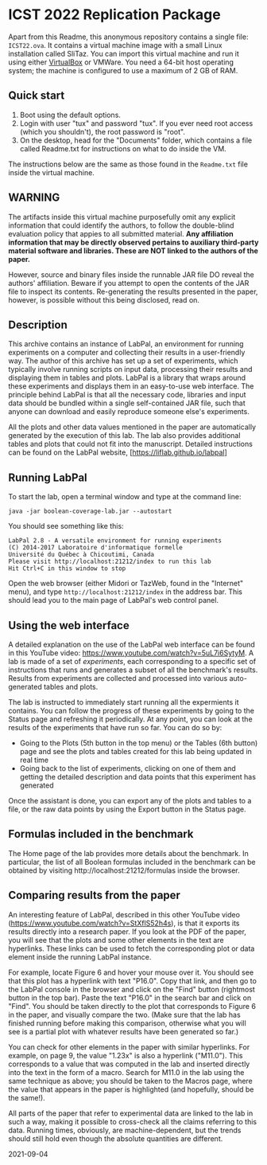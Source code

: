 ICST 2022 Replication Package
=============================

Apart from this Readme, this anonymous repository contains a single file:
`ICST22.ova`. It contains a virtual machine image with a small Linux
installation called SliTaz. You can import this virtual machine and run it using
either [VirtualBox](https://virtualbox.org) or VMWare. You need a 64-bit host
operating system; the machine is configured to use a maximum of 2 GB of RAM.

Quick start
-----------

1. Boot using the default options.
2. Login with user "tux" and password "tux". If you ever need root access
   (which you shouldn't), the root password is "root".
3. On the desktop, head for the "Documents" folder, which contains a file called
   Readme.txt for instructions on what to do inside the VM.

The instructions below are the same as those found in the `Readme.txt` file
inside the virtual machine.

WARNING
-------

The artifacts inside this virtual machine purposefully omit any explicit
information that could identify the authors, to follow the double-blind
evaluation policy that appies to all submitted material. **Any affiliation
information that may be directly observed pertains to auxiliary third-party
material software and libraries. These are NOT linked to the authors of the
paper.**

However, source and binary files inside the runnable JAR file DO reveal the
authors' affiliation. Beware if you attempt to open the contents of the JAR file
to inspect its contents. Re-generating the results presented in the paper,
however, is possible without this being disclosed, read on.

Description
-----------

This archive contains an instance of LabPal, an environment for running
experiments on a computer and collecting their results in a user-friendly way.
The author of this archive has set up a set of experiments, which typically
involve running scripts on input data, processing their results and displaying
them in tables and plots. LabPal is a library that wraps around these
experiments and displays them in an easy-to-use web interface. The principle
behind LabPal is that all the necessary code, libraries and input data should be
bundled within a single self-contained JAR file, such that anyone can download
and easily reproduce someone else's experiments.

All the plots and other data values mentioned in the paper are automatically
generated by the execution of this lab. The lab also provides additional tables
and plots that could not fit into the manuscript. Detailed instructions can be
found on the LabPal website, [https://liflab.github.io/labpal]

Running LabPal
--------------

To start the lab, open a terminal window and type at the command line:

    java -jar boolean-coverage-lab.jar --autostart

You should see something like this:

    LabPal 2.8 - A versatile environment for running experiments
    (C) 2014-2017 Laboratoire d'informatique formelle
    Université du Québec à Chicoutimi, Canada
    Please visit http://localhost:21212/index to run this lab
    Hit Ctrl+C in this window to stop

Open the web browser (either Midori or TazWeb, found in the "Internet" menu),
and type `http://localhost:21212/index` in the address bar. This should lead you
to the main page of LabPal's web control panel.

Using the web interface
-----------------------

A detailed explanation on the use of the LabPal web interface can be found
in this YouTube video: https://www.youtube.com/watch?v=5uL7i6SytyM. A lab is
made of a set of *experiments*, each corresponding to a specific set of
instructions that runs and generates a subset of all the benchmark's
results. Results from experiments are collected and processed into various
auto-generated tables and plots.

The lab is instructed to immediately start running all the expermients it
contains. You can follow the progress of these experiments by going to the
Status page and refreshing it periodically. At any point, you can look at
the results of the experiments that have run so far. You can do so by:

- Going to the Plots (5th button in the top menu) or the Tables (6th button)
  page and see the plots and tables created for this lab being updated in real
  time
- Going back to the list of experiments, clicking on one of them and getting
  the detailed description and data points that this experiment has
  generated

Once the assistant is done, you can export any of the plots and tables to a
file, or the raw data points by using the Export button in the Status page.

Formulas included in the benchmark
----------------------------------

The Home page of the lab provides more details about the benchmark. In
particular, the list of all Boolean formulas included in the benchmark can be
obtained by visiting http://localhost:21212/formulas inside the browser.

Comparing results from the paper
--------------------------------

An interesting feature of LabPal, described in this other YouTube video
(https://www.youtube.com/watch?v=StXflS52h4s), is that it exports its
results directly into a research paper. If you look at the PDF of the paper,
you will see that the plots and some other elements in the text are
hyperlinks. These links can be used to fetch the corresponding plot or data
element inside the running LabPal instance.

For example, locate Figure 6 and hover your mouse over it. You should see that
this plot has a hyperlink with text "P16.0". Copy that link, and then go to the
LabPal console in the browser and click on the "Find" button (rightmost button
in the top bar). Paste the text "P16.0" in the search bar and click on "Find".
You should be taken directly to the plot that corresponds to Figure 6 in the
paper, and visually compare the two. (Make sure that the lab has finished
running before making this comparison, otherwise what you will see is a partial
plot with whatever results have been generated so far.)

You can check for other elements in the paper with similar hyperlinks. For
example, on page 9, the value "1.23x" is also a hyperlink ("M11.0"). This
corresponds to a value that was computed in the lab and inserted directly
into the text in the form of a macro. Search for M11.0 in the lab using the
same technique as above; you should be taken to the Macros page, where the
value that appears in the paper is highlighted (and hopefully, should be the
same!).

All parts of the paper that refer to experimental data are linked to the lab in
such a way, making it possible to cross-check all the claims referring to this
data. Running times, obviously, are machine-dependent, but the trends should
still hold even though the absolute quantities are different.

2021-09-04